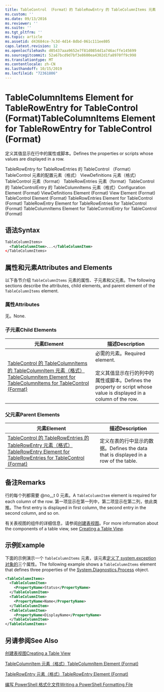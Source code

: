 ```yaml
---
title: TableControl （Format）的 TableRowEntry 的 TableColumnItems 元素 |Microsoft Docs
ms.custom: ''
ms.date: 09/13/2016
ms.reviewer: ''
ms.suite: ''
ms.tgt_pltfrm: ''
ms.topic: article
ms.assetid: d43684ce-7c3d-4d14-8dbd-061c111ee805
caps.latest.revision: 12
ms.openlocfilehash: d05437aaa9652e7f81d0854d1a746acffe145699
ms.sourcegitcommit: 52a67bcd9d7bf3e8600ea4302d1fa8970ff9c998
ms.translationtype: MT
ms.contentlocale: zh-CN
ms.lasthandoff: 10/15/2019
ms.locfileid: "72361806"
---
```

# <a name="tablecolumnitems-element-for-tablerowentry-for-tablecontrol-format"></a><span data-ttu-id="18558-102">TableColumnItems Element for TableRowEntry for TableControl (Format)</span><span class="sxs-lookup"><span data-stu-id="18558-102">TableColumnItems Element for TableRowEntry for TableControl (Format)</span></span>

<span data-ttu-id="18558-103">定义其值显示在行中的属性或脚本。</span><span class="sxs-lookup"><span data-stu-id="18558-103">Defines the properties or scripts whose values are displayed in a row.</span></span>

<span data-ttu-id="18558-104">TableRowEntry for TableRowEntries 的 TableControl （Format） TableControl 元素的配置元素（格式） ViewDefinitions 元素（格式） TableControl 元素（format） TableRowEntries 元素（format）TableControl 的 TableControlEntry 的 TableColumnItems 元素（格式）</span><span class="sxs-lookup"><span data-stu-id="18558-104">Configuration Element (Format) ViewDefinitions Element (Format) View Element (Format) TableControl Element (Format) TableRowEntries Element for TableControl (Format) TableRowEntry Element for TableRowEntries for TableControl (Format) TableColumnItems Element for TableControlEntry for TableControl (Format)</span></span>

## <a name="syntax"></a><span data-ttu-id="18558-105">语法</span><span class="sxs-lookup"><span data-stu-id="18558-105">Syntax</span></span>

```xml
TableColumnItems>
  <TableColumnItem>...</TableColumnItem>
</TableColumnItems>
```

## <a name="attributes-and-elements"></a><span data-ttu-id="18558-106">属性和元素</span><span class="sxs-lookup"><span data-stu-id="18558-106">Attributes and Elements</span></span>

<span data-ttu-id="18558-107">以下各节介绍 `TableColumnItems` 元素的属性、子元素和父元素。</span><span class="sxs-lookup"><span data-stu-id="18558-107">The following sections describe the attributes, child elements, and parent element of the `TableColumnItems` element.</span></span>

### <a name="attributes"></a><span data-ttu-id="18558-108">属性</span><span class="sxs-lookup"><span data-stu-id="18558-108">Attributes</span></span>

<span data-ttu-id="18558-109">无。</span><span class="sxs-lookup"><span data-stu-id="18558-109">None.</span></span>

### <a name="child-elements"></a><span data-ttu-id="18558-110">子元素</span><span class="sxs-lookup"><span data-stu-id="18558-110">Child Elements</span></span>

|<span data-ttu-id="18558-111">元素</span><span class="sxs-lookup"><span data-stu-id="18558-111">Element</span></span>|<span data-ttu-id="18558-112">描述</span><span class="sxs-lookup"><span data-stu-id="18558-112">Description</span></span>|
|-------------|-----------------|
|[<span data-ttu-id="18558-113">TableControl 的 TableColumnItems 的 TableColumnItem 元素（格式）</span><span class="sxs-lookup"><span data-stu-id="18558-113">TableColumnItem Element for TableColumnItems for TableControl (Format)</span></span>](./tablecolumnitem-element-for-tablecolumnitems-for-tablecontrol-format.md)|<span data-ttu-id="18558-114">必需的元素。</span><span class="sxs-lookup"><span data-stu-id="18558-114">Required element.</span></span><br /><br /> <span data-ttu-id="18558-115">定义其值显示在行的列中的属性或脚本。</span><span class="sxs-lookup"><span data-stu-id="18558-115">Defines the property or script whose value is displayed in a column of the row.</span></span>|

### <a name="parent-elements"></a><span data-ttu-id="18558-116">父元素</span><span class="sxs-lookup"><span data-stu-id="18558-116">Parent Elements</span></span>

|<span data-ttu-id="18558-117">元素</span><span class="sxs-lookup"><span data-stu-id="18558-117">Element</span></span>|<span data-ttu-id="18558-118">描述</span><span class="sxs-lookup"><span data-stu-id="18558-118">Description</span></span>|
|-------------|-----------------|
|[<span data-ttu-id="18558-119">TableControl 的 TableRowEntries 的 TableRowEntry 元素（格式）</span><span class="sxs-lookup"><span data-stu-id="18558-119">TableRowEntry Element for TableRowEntries for TableControl (Format)</span></span>](./tablerowentry-element-for-tablerowentries-for-tablecontrol-format.md)|<span data-ttu-id="18558-120">定义在表的行中显示的数据。</span><span class="sxs-lookup"><span data-stu-id="18558-120">Defines the data that is displayed in a row of the table.</span></span>|

## <a name="remarks"></a><span data-ttu-id="18558-121">备注</span><span class="sxs-lookup"><span data-stu-id="18558-121">Remarks</span></span>

<span data-ttu-id="18558-122">行的每个列都需要 @no__t 0 元素。</span><span class="sxs-lookup"><span data-stu-id="18558-122">A `TableColumnItem` element is required for each column of the row.</span></span> <span data-ttu-id="18558-123">第一项显示在第一列中，第二项显示在第二列，依此类推。</span><span class="sxs-lookup"><span data-stu-id="18558-123">The first entry is displayed in first column, the second entry in the second column, and so on.</span></span>

<span data-ttu-id="18558-124">有关表视图的组件的详细信息，请参阅[创建表视图](./creating-a-table-view.md)。</span><span class="sxs-lookup"><span data-stu-id="18558-124">For more information about the components of a table view, see [Creating a Table View](./creating-a-table-view.md).</span></span>

## <a name="example"></a><span data-ttu-id="18558-125">示例</span><span class="sxs-lookup"><span data-stu-id="18558-125">Example</span></span>

<span data-ttu-id="18558-126">下面的示例演示一个 `TableColumnItems` 元素，该元素[定义了 system.exception 对象的](/dotnet/api/System.Diagnostics.Process)三个属性。</span><span class="sxs-lookup"><span data-stu-id="18558-126">The following example shows a `TableColumnItems` element that defines three properties of the [System.Diagnostics.Process](/dotnet/api/System.Diagnostics.Process) object.</span></span>

```xml
<TableColumnItems>
  <TableColumnItem>
    <PropertyName>Status</PropertyName>
  </TableColumnItem>
  <TableColumnItem>
    <PropertyName>Name</PropertyName>
  </TableColumnItem>
  <TableColumnItem>
    <PropertyName>DisplayName</PropertyName>
  </TableColumnItem>
</TableColumnItems>

```

## <a name="see-also"></a><span data-ttu-id="18558-127">另请参阅</span><span class="sxs-lookup"><span data-stu-id="18558-127">See Also</span></span>

[<span data-ttu-id="18558-128">创建表视图</span><span class="sxs-lookup"><span data-stu-id="18558-128">Creating a Table View</span></span>](./creating-a-table-view.md)

[<span data-ttu-id="18558-129">TableColumnItem 元素（格式）</span><span class="sxs-lookup"><span data-stu-id="18558-129">TableColumnItem Element (Format)</span></span>](./tablecolumnitem-element-for-tablecolumnitems-for-tablecontrol-format.md)

[<span data-ttu-id="18558-130">TableRowEntry 元素（格式）</span><span class="sxs-lookup"><span data-stu-id="18558-130">TableRowEntry Element (Format)</span></span>](./tablerowentry-element-for-tablerowentries-for-tablecontrol-format.md)

[<span data-ttu-id="18558-131">编写 PowerShell 格式化文件</span><span class="sxs-lookup"><span data-stu-id="18558-131">Writing a PowerShell Formatting File</span></span>](./writing-a-powershell-formatting-file.md)

